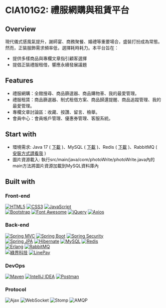 # CIA101G2: 禮服網購與租賃平台

## Overview
現代儀式感風氣提升，謝師宴、商務聚餐、婚禮等重要場合，盛裝打扮成為常態。然而，正裝服飾需求頻率低，選擇耗時耗力。本平台旨在：
* 提供多樣商品與專欄文章指引顧客選擇
* 提倡正裝禮服租借，響應永續發展議題

## Features
*  禮服網購：全館搜尋、商品篩選器、商品購物車、我的最愛管理。
*  禮服租賃：商品篩選器、制式租借方案、商品歸還提醒、商品追蹤管理、我的最愛管理。
*  專欄文章討論區：收藏、按讚、留言、檢舉。
*  會員中心：會員帳戶管理、優惠券管理、客服系統。  

## Start with
* 環境需求: Java 17 ( [下載](https://www.oracle.com/java/technologies/javase/jdk17-archive-downloads.html) )、MySQL ( [下載](https://www.mysql.com/downloads/) )、Redis ( [下載](https://redis.io/downloads/) )、RabbitMQ ( [安裝方式請看我](https://github.com/Roger3985/CIA101G2/blob/master/introduction/RABBITMQ_SETTING.md) )
* 圖片資源載入: 執行src/main/java/com/photoWrite/photoWrite.java內的main方法將圖片資源加載到MySQL資料庫內

## Built with
### Front-end
[![HTML5](https://img.shields.io/badge/HTML5-E34F26?style=for-the-badge&logo=html5&logoColor=white)](https://www.w3schools.com/html/default.asp)
[![CSS3](https://img.shields.io/badge/CSS3-1572B6?style=for-the-badge&logo=css3&logoColor=white)](https://www.w3schools.com/css/default.asp)
[![JavaScript](https://img.shields.io/badge/JavaScript-323330?style=for-the-badge&logo=javascript&logoColor=F7DF1E)](https://www.w3schools.com/js/default.asp)
<br/>
[![Bootstrap](https://img.shields.io/badge/bootstrap-%23563D7C.svg?style=for-the-badge&logo=bootstrap&logoColor=white)](https://getbootstrap.com/)
[![Font Awesome](https://img.shields.io/badge/Font%20Awesome-339af0?style=for-the-badge&logo=font-awesome&logoColor=white)](https://fontawesome.com/)
[![jQuery](https://img.shields.io/badge/jquery-%230769AD.svg?style=for-the-badge&logo=jquery&logoColor=white)](https://jquery.com/)
[![Axios](https://img.shields.io/badge/axios-%235A29E4.svg?style=for-the-badge&logo=axios&logoColor=white)](https://axios-http.com/docs/intro)
### Back-end
[![Spring MVC](https://img.shields.io/badge/Spring%20MVC-6DB33F?style=for-the-badge&logo=spring&logoColor=white)](https://spring.io/projects/spring-framework)
[![Spring Boot](https://img.shields.io/badge/Spring%20Boot-6DB33F?style=for-the-badge&logo=spring-boot&logoColor=white)](https://spring.io/projects/spring-boot)
[![Spring Security](https://img.shields.io/badge/Spring%20Security-6DB33F?style=for-the-badge&logo=spring-security&logoColor=white)](https://spring.io/projects/spring-security)
<br/>
[![Spring JPA](https://img.shields.io/badge/Spring%20JPA-6DB33F?style=for-the-badge&logo=spring&logoColor=white)](https://spring.io/projects/spring-data-jpa)
[![Hibernate](https://img.shields.io/badge/Hibernate-59666C?style=for-the-badge&logo=hibernate&logoColor=white)](https://hibernate.org/)
[![MySQL](https://img.shields.io/badge/MySQL-4479A1?style=for-the-badge&logo=mysql&logoColor=white)](https://www.mysql.com/)
[![Redis](https://img.shields.io/badge/Redis-DC382D?style=for-the-badge&logo=redis&logoColor=white)](https://redis.io/)
<br/>
[![Erlang](https://img.shields.io/badge/Erlang-A90533?style=for-the-badge&logo=erlang&logoColor=white)](https://www.erlang.org/)
[![RabbitMQ](https://img.shields.io/badge/RabbitMQ-FF6600?style=for-the-badge&logo=rabbitmq&logoColor=white)](https://www.rabbitmq.com/)
<br/>
[![綠界科技](https://img.shields.io/badge/綠界科技-0F9D58?style=for-the-badge&logo=&logoColor=white)](https://www.ecpay.com.tw/)
[![LinePay](https://img.shields.io/badge/LinePay-00C300?style=for-the-badge&logo=line&logoColor=white)](https://pay.line.me/)
### DevOps
[![Maven](https://img.shields.io/badge/Maven-C71A36?style=for-the-badge&logo=apache-maven&logoColor=white)](https://maven.apache.org/)
[![IntelliJ IDEA](https://img.shields.io/badge/IntelliJ%20IDEA-000000?style=for-the-badge&logo=intellij-idea&logoColor=white)](https://www.jetbrains.com/idea/)
[![Postman](https://img.shields.io/badge/Postman-FF6C37?style=for-the-badge&logo=postman&logoColor=white)](https://www.postman.com/)
### Protocol
![Ajax](https://img.shields.io/badge/ajax-%230769AD.svg?style=for-the-badge)
![WebSocket](https://img.shields.io/badge/WebSocket-000000?style=for-the-badge&logo=websocket&logoColor=white)
![Stomp](https://img.shields.io/badge/stomp-%2300D8FF.svg?style=for-the-badge)
![AMQP](https://img.shields.io/badge/AMQP-0000FF?style=for-the-badge)


